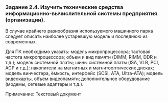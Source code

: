 ### Задание 2.4. Изучить технические средства информационно-вычислительной системы предприятия (организации). 

В случае крайнего разнообразия используемого машинного парка следует описать наиболее устаревшую модель и последнюю из современных. 

Для ПК необходимо указать: 
модель микропроцессора; тактовая частота микропроцессора; объем и вид памяти (DIMM, RIMM, DDR и т.д.); модель системной платы; шины системной платы (ISA, VLB, PCI, AGP и т.д.); накопители на магнитных и магнитооптических дисках; модель винчестера, ёмкость, интерфейс (SCSI, ATA, Ultra-ATA); модель видеокарты, объем видеопамяти; дополнительное оборудование (модемы, сетевые адаптеры и т.д.).

Примечание: Текстовый документ

